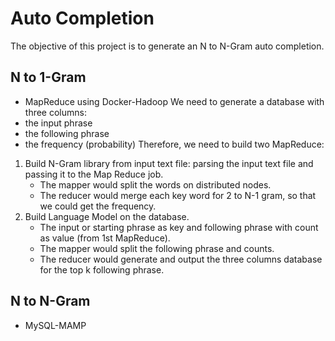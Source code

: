 # Auto Completion
The objective of this project is to generate an N to N-Gram auto completion.
## N to 1-Gram 
- MapReduce using Docker-Hadoop
We need to generate a database with three columns: 
- the input phrase 
- the following phrase 
- the frequency (probability)
Therefore, we need to build two MapReduce:
1. Build N-Gram library from input text file: parsing the input text file and passing it to the Map Reduce job.  
   - The mapper would split the words on distributed nodes.
   - The reducer would merge each key word for 2 to N-1 gram, so that we could get the frequency.
2. Build Language Model on the database. 
   - The input or starting phrase as key and following phrase with count as value (from 1st MapReduce).
   - The mapper would split the following phrase and counts.
   - The reducer would generate and output the three columns database for the top k following phrase.
## N to N-Gram 
- MySQL-MAMP

   
